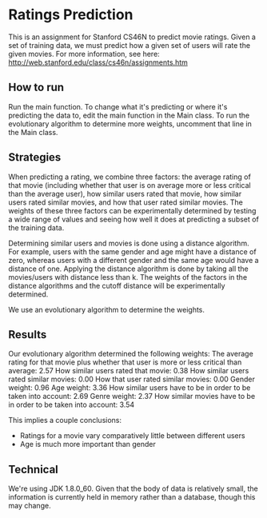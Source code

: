 # Ratings Prediction
This is an assignment for Stanford CS46N to predict movie ratings. Given a set of training data, we must predict how a given set of users will rate the given movies. For more information, see here: http://web.stanford.edu/class/cs46n/assignments.htm

## How to run
Run the main function. To change what it's predicting or where it's predicting the data to, edit the main function in the Main class. To run the evolutionary algorithm to determine more weights, uncomment that line in the Main class.

## Strategies
When predicting a rating, we combine three factors: the average rating of that movie (including whether that user is on average more or less critical than the average user), how similar users rated that movie, how similar users rated similar movies, and how that user rated similar movies. The weights of these three factors can be experimentally determined by testing a wide range of values and seeing how well it does at predicting a subset of the training data.

Determining similar users and movies is done using a distance algorithm. For example, users with the same gender and age might have a distance of zero, whereas users with a different gender and the same age would have a distance of one. Applying the distance algorithm is done by taking all the movies/users with distance less than k. The weights of the factors in the distance algorithms and the cutoff distance will be experimentally determined.

We use an evolutionary algorithm to determine the weights.

## Results

Our evolutionary algorithm determined the following weights:
The average rating for that movie plus whether that user is more or less critical than average: 2.57
How similar users rated that movie: 0.38 
How similar users rated similar movies: 0.00
How that user rated similar movies: 0.00 
Gender weight: 0.96 
Age weight: 3.36
How similar users have to be in order to be taken into account: 2.69 
Genre weight: 2.37
How similar movies have to be in order to be taken into account: 3.54

This implies a couple conclusions:

- Ratings for a movie vary comparatively little between different users
- Age is much more important than gender

## Technical
We're using JDK 1.8.0_60. Given that the body of data is relatively small, the information is currently held in memory rather than a database, though this may change.
